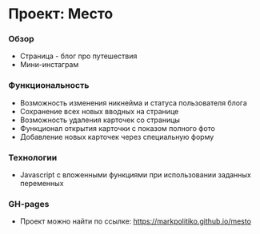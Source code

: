 # Проект: Место

### Обзор

* Страница - блог про путешествия
* Мини-инстаграм


### Функциональность

* Возможность изменения никнейма и статуса пользователя блога
* Сохранение всех новых вводных на странице
* Возможность удаления карточек со страницы
* Функционал открытия карточки с показом полного фото
* Добавление новых карточек через специальную форму

### Teхнологии

* Javascript с вложенными функциями при использовании заданных переменных

### GH-pages

* Проект можно найти по ссылке: https://markpolitiko.github.io/mesto

